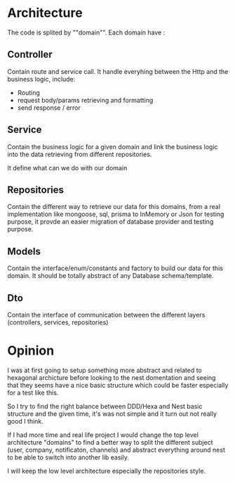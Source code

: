 # Architecture

The code is splited by ""domain"". Each domain have :

## Controller

Contain route and service call. It handle everyhing between the Http and the
business logic, include:

- Routing
- request body/params retrieving and formatting
- send response / error

## Service

Contain the business logic for a given domain and link the business logic into
the data retrieving from different repositories.

It define what can we do with our domain

## Repositories

Contain the different way to retrieve our data for this domains, from a real
implementation like mongoose, sql, prisma to InMemory or Json for testing
purpose, it provde an easier migration of database provider and testing purpose.

## Models

Contain the interface/enum/constants and factory to build our data for this
domain. It should be totally abstract of any Database schema/template.

## Dto

Contain the interface of communication between the different layers
(controllers, services, repositories)

# Opinion

I was at first going to setup something more abstract and related to hexagonal
archicture before looking to the nest domentation and seeing that they seems
have a nice basic structure which could be faster especially for a test like
this.

So I try to find the right balance between DDD/Hexa and Nest basic structure and
the given time, it's was not simple and it turn out not really good I think.

If I had more time and real life project I would change the top level
architecture "domains" to find a better way to split the different subject
(user, company, notificaton, channels) and abstract everything around nest to be
able to switch into another lib easily.

I will keep the low level architecture especially the repositories style.
